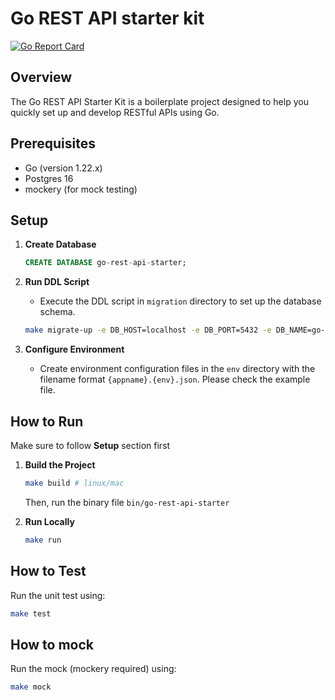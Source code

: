 # Go REST API starter kit

[![Go Report Card](https://goreportcard.com/badge/github.com/raflynagachi/go-rest-api-starter)](https://goreportcard.com/report/github.com/raflynagachi/go-rest-api-starter)

## Overview
The Go REST API Starter Kit is a boilerplate project designed to help you quickly set up and develop RESTful APIs using Go.

## Prerequisites
- Go (version 1.22.x)
- Postgres 16
- mockery (for mock testing)

## Setup
1. **Create Database**
    ```sql
    CREATE DATABASE go-rest-api-starter;
    ```
2. **Run DDL Script**
    - Execute the DDL script in `migration` directory to set up the database schema.
    ```sh
    make migrate-up -e DB_HOST=localhost -e DB_PORT=5432 -e DB_NAME=go-rest-api-starter -e DB_USER=postgres -e DB_PASSWORD=postgres
    ```

3. **Configure Environment**
    - Create environment configuration files in the `env` directory with the filename format `{appname}.{env}.json`. Please check the example file.

## How to Run
Make sure to follow **Setup** section first
1. **Build the Project**
    ```sh
    make build # linux/mac
    ```
    Then, run the binary file `bin/go-rest-api-starter`

2. **Run Locally**
    ```sh
    make run
    ```

## How to Test
Run the unit test using:
```sh
make test
```

## How to mock
Run the mock (mockery required) using:
```sh
make mock
```
